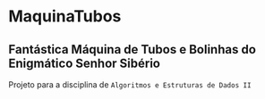 # MaquinaTubos
## Fantástica Máquina de Tubos e Bolinhas do Enigmático Senhor Sibério ##
Projeto para a disciplina de `Algoritmos e Estruturas de Dados II`
